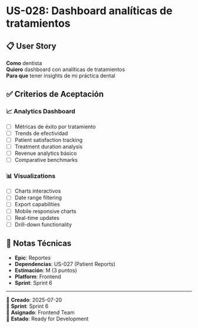 # US-028: Dashboard analíticas de tratamientos

## 📋 User Story
**Como** dentista  
**Quiero** dashboard con analíticas de tratamientos  
**Para que** tener insights de mi práctica dental

## ✅ Criterios de Aceptación

### 📈 Analytics Dashboard
- [ ] Métricas de éxito por tratamiento
- [ ] Trends de efectividad
- [ ] Patient satisfaction tracking
- [ ] Treatment duration analysis
- [ ] Revenue analytics básico
- [ ] Comparative benchmarks

### 📊 Visualizations
- [ ] Charts interactivos
- [ ] Date range filtering
- [ ] Export capabilities
- [ ] Mobile responsive charts
- [ ] Real-time updates
- [ ] Drill-down functionality

## 📝 Notas Técnicas
- **Epic**: Reportes
- **Dependencias**: US-027 (Patient Reports)
- **Estimación**: M (3 puntos)
- **Platform**: Frontend
- **Sprint**: Sprint 6

---

📅 **Creado**: 2025-07-20  
🎯 **Sprint**: Sprint 6  
👤 **Asignado**: Frontend Team  
🔄 **Estado**: Ready for Development